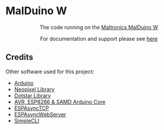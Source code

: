 # MalDuino W

<p align="center">
The code running on the <a href="https://maltronics.com/collections/malduinos/products/malduino-w">Maltronics MalDuino W</a>
</p>

<p align="center">
For documentation and support please see <a href="http://docs.maltronics.com/malduino-w/">here</a>
</p>

## Credits

Other software used for this project:
  - [Arduino](https://www.arduino.cc)
  - [Neopixel Library](https://github.com/adafruit/Adafruit_NeoPixel)
  - [Dotstar Library](https://github.com/adafruit/Adafruit_DotStar)
  - [AVR, ESP8266 & SAMD Arduino Core](https://github.com/spacehuhn/hardware/tree/master/wifiduck)
  - [ESPAsyncTCP](https://github.com/me-no-dev/ESPAsyncTCP)
  - [ESPAsyncWebServer](https://github.com/me-no-dev/ESPAsyncWebServer)
  - [SimpleCLI](https://github.com/spacehuhn/SimpleCLI)
